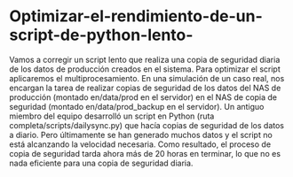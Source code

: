 # Optimizar-el-rendimiento-de-un-script-de-python-lento-
Vamos a corregir un script lento que realiza una copia de seguridad diaria de los datos de producción creados en el sistema. Para optimizar el script aplicaremos el multiprocesamiento.
 En una simulación de un caso real,  nos encargan la tarea de realizar copias de seguridad de los datos del NAS de producción (montado en/data/prod en el servidor) en el NAS de copia de seguridad (montado en/data/prod_backup en el servidor). Un antiguo miembro del equipo desarrolló un script en Python (ruta completa/scripts/dailysync.py) que hacía copias de seguridad de los datos a diario. Pero últimamente se han generado muchos datos y el script no está alcanzando la velocidad necesaria. Como resultado, el proceso de copia de seguridad tarda ahora más de 20 horas en terminar, lo que no es nada 
 eficiente para una copia de seguridad diaria.
